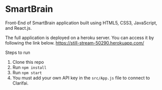# SmartBrain

Front-End of SmartBrain application built using HTML5, CSS3, JavaScript, and React.js. 

The full application is deployed on a heroku server. You can access it by following the link below.
https://still-stream-50290.herokuapp.com/

Steps to run
1. Clone this repo
2. Run `npm install`
3. Run `npm start`
4. You must add your own API key in the `src/App.js` file to connect to Clarifai.

